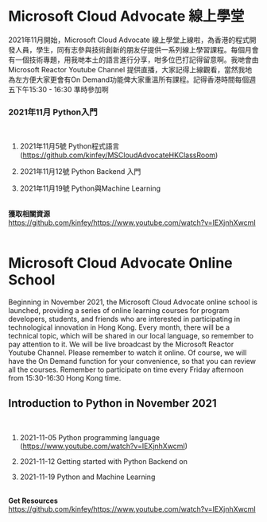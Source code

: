# **Microsoft Cloud Advocate 線上學堂**

2021年11月開始，Microsoft Cloud Advocate 線上學堂上線啦，為香港的程式開發人員，學生，同有志參與技術創新的朋友仔提供一系列線上學習課程。每個月會有一個技術專題，用我哋本土的語言進行分享，咁多位巴打記得留意啊。我哋會由Microsoft Reactor Youtube Channel 提供直播，大家記得上線觀看，當然我地為左方便大家更會有On Demand功能俾大家重溫所有課程。記得香港時間每個週五下午15:30 - 16:30 準時參加啊

### **2021年11月  Python入門**
<br/>


1. 2021年11月5號 Python程式語言 (<a hreft="https://github.com/kinfey/MSCloudAdvocateHKClassRoom">https://github.com/kinfey/MSCloudAdvocateHKClassRoom</a>)

2. 2021年11月12號 Python Backend 入門

3. 2021年11月19號 Python與Machine Learning 

<br/>
<b>獲取相關資源</b><br/>
<a href="https://www.youtube.com/watch?v=IEXjnhXwcmI">https://github.com/kinfey/https://www.youtube.com/watch?v=IEXjnhXwcmI</a>
<br/><br/>

# **Microsoft Cloud Advocate Online School**

Beginning in November 2021, the Microsoft Cloud Advocate online school is launched, providing a series of online learning courses for program developers, students, and friends who are interested in participating in technological innovation in Hong Kong. Every month, there will be a technical topic, which will be shared in our local language, so remember to pay attention to it. We will be live broadcast by the Microsoft Reactor Youtube Channel. Please remember to watch it online. Of course, we will have the On Demand function for your convenience, so that you can review all the courses. Remember to participate on time every Friday afternoon from 15:30-16:30 Hong Kong time.

## **Introduction to Python in November 2021**
<br>


1. 2021-11-05 Python programming language (<a hreft="https://www.youtube.com/watch?v=IEXjnhXwcmI">https://www.youtube.com/watch?v=IEXjnhXwcmI</a>)

2. 2021-11-12 Getting started with Python Backend on 

3. 2021-11-19 Python and Machine Learning

<br/>
<b>Get Resources</b>
<br/>
<a href="https://www.youtube.com/watch?v=IEXjnhXwcmI">https://github.com/kinfey/https://www.youtube.com/watch?v=IEXjnhXwcmI</a>
<br/><br/>


 
